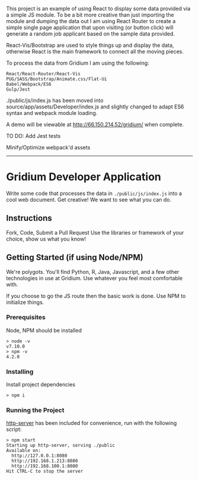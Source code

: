 This project is an example of using React to display some data provided via a simple JS module.
To be a bit more creative than just importing the module and dumping the data out I am using React Router to create a simple single page application that upon visiting (or button click) will generate a random job applicant based on the sample data provided.

React-Vis/Bootstrap are used to style things up and display the data, otherwise React is the main framework to connect all the moving pieces.

To process the data from Gridium I am using the following:
```
React/React-Router/React-Vis
PUG/SASS/Bootstrap/Animate.css/Flat-Ui
Babel/Webpack/ES6
Gulp/Jest
```

./public/js/index.js has been moved into source/app/assets/Developer/index.js and slightly changed to adapt ES6 syntax and webpack module loading.

A demo will be viewable at http://66.150.214.52/gridium/ when complete.

TO DO:
Add Jest tests

Minify/Optimize webpack'd assets

---

# Gridium Developer Application

Write some code that processes the data in `./public/js/index.js` into a cool web document. Get creative! We want to see what you can do.

## Instructions

Fork, Code, Submit a Pull Request
Use the libraries or framework of your choice, show us what you know!

## Getting Started (if using Node/NPM)
We're polygots. You'll find Python, R, Java, Javascript, and a few other technologies in use at Gridium. Use whatever you feel most comfortable with.

If you choose to go the JS route then the basic work is done. Use NPM to initialize things.

### Prerequisites

Node, NPM should be installed

```
> node -v
v7.10.0
> npm -v
4.2.0
```

### Installing

Install project dependencies

```
> npm i
```

### Running the Project

[http-server](https://www.npmjs.com/package/http-server) has been included for convenience, run with the following script:
```
> npm start
Starting up http-server, serving ./public
Available on:
  http://127.0.0.1:8080
  http://192.168.1.213:8080
  http://192.168.100.1:8080
Hit CTRL-C to stop the server
```

